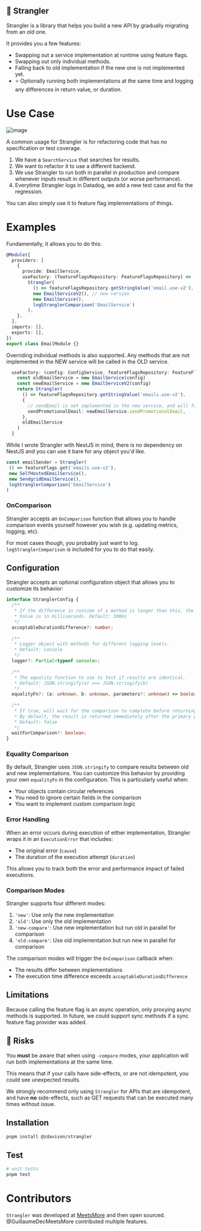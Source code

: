 ## 🎋 Strangler

Strangler is a library that helps you build a new API by gradually migrating from an old one.

It provides you a few features:

- Swapping out a service implementation at runtime using feature flags.
- Swapping out only individual methods.
- Falling back to old implementation if the new one is not implemented yet.
- ⭐ Optionally running both implementations at the same time and logging any differences in return value, or duration.

# Use Case

![image](https://github.com/user-attachments/assets/6bfbbef7-f4df-4596-93e0-d0c275edf462)

A common usage for Strangler is for refactoring code that has no specification or test coverage.

1. We have a `SearchService` that searches for results.
2. We want to refactor it to use a different backend.
3. We use Strangler to run both in parallel in production and compare whenever inputs result in different outputs (or worse performance).
4. Everytime Strangler logs in Datadog, we add a new test case and fix the regression.

You can also simply use it to feature flag implementations of things.

# Examples

Fundamentally, it allows you to do this:

```ts
@Module({
  providers: [
    {
      provide: EmailService,
      useFactory: (featureFlagsRepository: FeatureFlagsRepository) =>
        Strangler(
          () => featureFlagsRepository.getStringValue('email.use-v2'),
          new EmailServiceV2(), // new version
          new EmailService(),
          logStranglerComparison('EmailService')
        ),
    },
  ],
  imports: [],
  exports: [],
})
export class EmailModule {}
```

Overriding individual methods is also supported.
Any methods that are not implemented in the NEW service will be called in the OLD service.

```ts
  useFactory: (config: ConfigService, featureFlagsRepository: FeatureFlagsRepository) => {
    const oldEmailService = new EmailService(config)
    const newEmailService = new EmailServiceV2(config)
    return Strangler(
      () => featureFlagsRepository.getStringValue('emails.use-v2'),
      {
        // sendEmail is not implemented in the new service, and will fall back to the old implementation.
        sendPromotionalEmail: newEmailService.sendPromotionalEmail,
      }, 
      oldEmailService
    )
  } 
```

While I wrote Strangler with NestJS in mind, there is no dependency on NestJS and you can use it bare for any object you'd like.

```ts
const emailSender = Strangler(
 () => featureFlags.get('emails.use-v2'),
 new SelfHostedEmailService(),
 new SendgridEmailService(),
 logStranglerComparison('EmailService')
)
```

### OnComparison

Strangler accepts an `OnComparison` function that allows you to handle comparison events yourself however you wish (e.g. updating metrics, logging, etc).

For most cases though, you probably just want to log. `logStranglerComparison` is included for you to do that easily.

## Configuration

Strangler accepts an optional configuration object that allows you to customize its behavior:

```ts
interface StranglerConfig {
  /**
   * If the difference in runtime of a method is longer than this, the comparison callback will be called.
   * Value is in milliseconds. Default: 300ms
   */
  acceptableDurationDifference?: number;
  
  /**
   * Logger object with methods for different logging levels.
   * Default: console
   */
  logger?: Partial<typeof console>;
  
  /**
   * The equality function to use to test if results are identical.
   * Default: JSON.stringify(a) === JSON.stringify(b)
   */
  equalityFn?: (a: unknown, b: unknown, parameters?: unknown) => boolean;
  
  /**
   * If true, will wait for the comparison to complete before returning the result.
   * By default, the result is returned immediately after the primary promise completes.
   * Default: false
   */
  waitForComparison?: boolean;
}
```

### Equality Comparison

By default, Strangler uses `JSON.stringify` to compare results between old and new implementations. You can customize this behavior by providing your own `equalityFn` in the configuration. This is particularly useful when:

- Your objects contain circular references
- You need to ignore certain fields in the comparison
- You want to implement custom comparison logic

### Error Handling

When an error occurs during execution of either implementation, Strangler wraps it in an `ExecutionError` that includes:
- The original error (`cause`)
- The duration of the execution attempt (`duration`)

This allows you to track both the error and performance impact of failed executions.

### Comparison Modes

Strangler supports four different modes:

1. `'new'`: Use only the new implementation
2. `'old'`: Use only the old implementation
3. `'new-compare'`: Use new implementation but run old in parallel for comparison
4. `'old-compare'`: Use old implementation but run new in parallel for comparison

The comparison modes will trigger the `OnComparison` callback when:
- The results differ between implementations
- The execution time difference exceeds `acceptableDurationDifference`

## Limitations

Because calling the feature flag is an async operation, only proxying async methods is supported.
In future, we could support sync methods if a sync feature flag provider was added.

## 🚨 Risks

You **must** be aware that when using `-compare` modes, your application will run both implementations at the same time.

This means that if your calls have side-effects, or are not idempotent, you could see unexpected results.

We strongly recommend only using `Strangler` for APIs that are idempotent, and have **no** side-effects, such as GET requests that can be executed many times without issue.

## Installation

```bash
pnpm install @zdavison/strangler
```

## Test

```bash
# unit tests
pnpm test
```

# Contributors

`Strangler` was developed at [MeetsMore](http://meetsmore.com/) and then open sourced.
@GuillaumeDecMeetsMore contributed multiple features.
